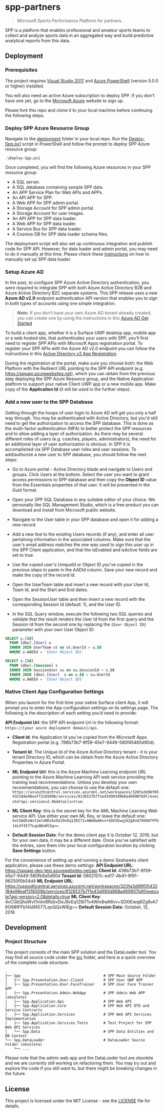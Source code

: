 ﻿spp-partners
================================================
> Microsoft Sports Performance Platform for partners.

SPP is a platform that enables professional and amateur sports teams to collect and analyze sports data in an aggregated way and build predictive analytical reports from this data.

## Deployment

### Prerequisites

The project requires [Visual Studio 2017](https://www.visualstudio.com/) and [Azure PowerShell](https://docs.microsoft.com/en-us/powershell/azure/install-azurerm-ps) (version 5.0.0 or higher) installed.

You will also need an active Azure subscription to deploy SPP. If you don't have one yet, go to the [Microsoft Azure](https://azure.microsoft.com) website to sign up.

Please fork this repo and clone it to your local machine before continuing the following steps.

### Deploy SPP Azure Resource Group

Navigate to the [deployment](deployment) folder in your local repo. Run the [Deploy-Spp.ps1](deployment/Deploy-Spp.ps1) script in PowerShell and follow the prompt to deploy SPP Azure resource group:

```
.\Deploy-Spp.ps1
```

Once completed, you will find the following Azure resources in your SPP resource group:
 - A SQL server.
 - A SQL database containing sample SPP data.
 - An APP Service Plan for Web APIs and APPs.
 - An API APP for SPP.
 - A Web APP for SPP admin portal.
 - A Storage Account for SPP admin portal.
 - A Storage Account for user images.
 - An API APP for SPP data loader.
 - A Web APP for SPP data loader.
 - A Service Bus for SPP data loader.
 - A Cosmos DB for SPP data loader schema files.

The deployment script will also set up continuous integration and publish code for SPP API. However, for data loader and admin portal, you may need to do it manually at this time. Please check these [instructions](src/Spp.DataLoader/README.md) on how to manually set up SPP data loader.

### Setup Azure AD

In the past, to configure SPP Azure Active Directory authentication, you were required to integrate SPP with both Azure Active Directory B2B and Azure Active Directory B2C separate systems. This SPP release uses a new **Azure AD v2.0** endpoint authentication API version that enables you to sign in both types of accounts using one simple integration.

> ***Note:*** If you don’t have your own Azure AD tenant already created, you can create one by using the instructions in this [Azure AD Get Started]( https://docs.microsoft.com/en-us/azure/active-directory/get-started-azure-ad)

To build a client app, whether it is a Surface UWP desktop app, mobile app or a web hosted site, that authenticates your users with SPP, you’ll first need to register SPP APIs with Microsoft Apps registration portal. To register your SPP APIs with the Azure AD v2.0 endpoint you can follow the instructions in this [Active Directory v2 App Registration](https://docs.microsoft.com/en-us/azure/active-directory/develop/active-directory-v2-app-registration).

During the registration at the portal, make sure you choose both: the Web Platform with the Redirect URL pointing to the SPP API endpoint (e.g. https://sppapi.azurewebsites.net), which you can obtain from the previous step deploying the SPP Azure Resource group, and the Native Application platform to support your native Client UWP app or a new mobile app.
Make copy of the **Application Id** (it will be used in the further steps).

### Add a new user to the SPP Database

Getting through the hoops of user login to Azure AD will get you only a half way through. You may be authenticated with Active Directory, but you'd still need to get the authorization to access the SPP database. This is done as the multi-factor authentication (MFA) to better protect the SPP resources and to allow adding a layer of authorization. As there may be several different roles of users (e.g. coaches, players, administrators), the need for an additional layer of user authorization is obvious. In SPP it is accomplished via SPP Database user roles and user sessions. To add/authorize a new user to SPP database, you should follow the next steps:

- Go to Azure portal - Active Directory blade and navigate to Users and groups. Click Users at the bottom. Select the user you want to grant access permissions to SPP database and then copy the __Object ID__ value from the Essentials properties of that user. It will be presented in the Guid format.

- Open your SPP SQL Database in any suitable editor of your choice. We personally like SQL Management Studio, which is a free product you can download and install from Microsoft public website.

- Navigate to the User table in your SPP database and open it for adding a new record.

- Add a new line to the existing Users records (if any), and enter all user pertaining information in the associated columns. Make sure that the user's email address matches the one was used to sign this user up in the SPP Client application, and that the isEnabled and isActive fields are set to true.

- Use the copied user's UniqueId or Object ID you've copied in the previous steps to paste in the AADId column. Save your new record and make the copy of the record Id.

- Open the UserTeam table and insert a new record with your User Id, Team Id, and the Start and End dates.

- Open the SessionUser table and then insert a new record with the corresponding Session Id (default: 1), and the User ID.

- In the SQL Query window, execute the following two SQL queries and validate that the result renders the User Id from the first query and the Session Id from the second one by replacing the `{User Object ID}` parameter with your own User Object ID:

```SQL
SELECT u.[Id]  
  FROM [dbo].[User] u
  INNER JOIN UserTeam ut on ut.UserId = u.Id
  WHERE u.AADId = '{User Object ID}'

SELECT s.[Id]  
  FROM [dbo].[Session] s
  INNER JOIN SessionUser su on su.SessionId = s.Id
  INNER JOIN [dbo].[User]  u on u.Id = su.UserId
  WHERE u.AADId = '{User Object ID}'
```

### Native Client App Configuration Settings

When you launch for the first time your native Surface client App, it will prompt you to enter the App configuration settings on its settings page. The following is the description of each setting you’d need to provide:

**API Endpoint Url**: the SPP API endpoint Url in the following format: `https://[your azure deployment domain]/api`.

- **Client Id**: the Application Id you’ve copied from the Microsoft Apps Registration portal (e.g. 786b73b7-8f59-45e7-9449-580f45465d90d).

- **Tenant Id**: The Unique Id of the Azure Active Directory tenant – it is your tenant Directory ID, which can be obtain from the Azure Active Directory Properties in Azure Portal.

- **ML Endpoint Url**: this is the Azure Machine Learning endpoint URL pointing to the Azure Machine Learning API web service providing the training load recommendations. Unless you develop your own recommendations, you can choose to use the default one: ` https://ussouthcentral.services.azureml.net/workspaces/320fa3d96f05432184e98eaff316509b/services/8126537b7f1e43d993d968a469907b9f/execute?api-version=2.0&details=true`.

- **ML Client Key**: this is the secret key for the AML Machine Learning Web service API. Use either your own ML Key, or leave the default one: `4vCGbQhsWvt1mlm8RzkvDeJ9vEq1Z6I71v4Wm8wA6vv+SDXIEwqj6Zg8vA76O68fFFb14idf4577LqoQQxWlEg==`.

- **Default Session Date**: For the demo client app it is October 12, 2016, but for your own data, it may be a different date.
Once you’ve satisfied with the entries, save them into your local configuration location by clicking **Save Settings** button.

For the convenience of setting up and running a demo Seahawks client application, please use these demo settings:
**API Endpoint URL**: https://sppapi-dev-test.azurewebsites.net/api
**Client Id**: 436b73b7-8f59-45e7-9449-580fb9a5d90d
**Tenant Id**: 0802107c-ed17-4b41-9f91-96250f0b54d4
**ML Endpoint URL**: https://ussouthcentral.services.azureml.net/workspaces/320fa3d96f05432184e98eaff316509b/services/8126537b7f1e43d993d968a469907b9f/execute?api-version=2.0&details=true
**ML Client Key**: 4vCGbQhsWvt1mlm8RzkvDeJ9vEq1Z6I71v4Wm8wA6vv+SDXIEwqj6Zg8vA76O68fFFb14idf4577LqoQQxWlEg==
**Default Session Date**: October, 12, 2016



## Development

### Project Structure

The project consists of the main SPP solution and the DataLoader tool. You may find all source code under the [src](src) folder, and here is a quick overview of the complete code structure:

    .
    ├── Spp                                      # SPP Main Source Folder
    │   ├── Spp.Presentation.User.Client         # SPP User UWP APP
    │   ├── Spp.Presentation.User.FaceTrainer    # SPP User Face Trainer APP
    │   ├── Spp.Presentation.Admin.WebApp        # SPP Admin Web APP (obsolete)
    │   ├── Spp.Application.Api                  # SPP Web API
    │   ├── Spp.Application.Core                 # SPP Web API DTO and Service Contracts
    │   ├── Spp.Application.Services             # SPP Web API Services Implementation
    │   ├── Spp.Application.Services.Tests       # Test Project for SPP Web API Services
    │   └── Spp.Data                             # SPP Data Entities and DB Context
    └── Spp.DataLoader                           # DataLoader Source Folder (obsolete)
        └── ...

Please note that the admin web app and the DataLoader tool are obsolete and we are currently still working on refactoring them. You may try out and explore the code if you still want to, but there might be breaking changes in the future.

## License

This project is licensed under the MIT License - see the [LICENSE](LICENSE) file for details.

